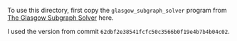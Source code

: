 To use this directory, first copy the `glasgow_subgraph_solver` program from [The Glasgow Subgraph Solver](https://github.com/ciaranm/glasgow-subgraph-solver) here.

I used the version from commit `62dbf2e38541fcfc50c3566b0f19e4b7b4b04c02`.
